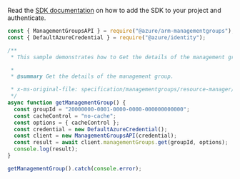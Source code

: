 Read the [SDK documentation](https://github.com/Azure/azure-sdk-for-js/blob/%40azure%2Farm-managementgroups_2.0.1/sdk/managementgroups/arm-managementgroups/README.md) on how to add the SDK to your project and authenticate.

```javascript
const { ManagementGroupsAPI } = require("@azure/arm-managementgroups");
const { DefaultAzureCredential } = require("@azure/identity");

/**
 * This sample demonstrates how to Get the details of the management group.

 *
 * @summary Get the details of the management group.

 * x-ms-original-file: specification/managementgroups/resource-manager/Microsoft.Management/stable/2021-04-01/examples/GetManagementGroup.json
 */
async function getManagementGroup() {
  const groupId = "20000000-0001-0000-0000-000000000000";
  const cacheControl = "no-cache";
  const options = { cacheControl };
  const credential = new DefaultAzureCredential();
  const client = new ManagementGroupsAPI(credential);
  const result = await client.managementGroups.get(groupId, options);
  console.log(result);
}

getManagementGroup().catch(console.error);
```
